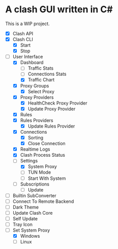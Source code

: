 ﻿# A clash GUI written in C# 
This is a WIP project.

- [x] Clash API
- [x] Clash CLI
  - [x] Start
  - [x] Stop
- [ ] User Interface
  - [x] Dashboard
    - [ ] Traffic Stats
    - [ ] Connections Stats
    - [x] Traffic Chart
  - [x] Proxy Groups
    - [x] Select Proxy
  - [x] Proxy Providers
      - [x] HealthCheck Proxy Provider
      - [x] Update Proxy Provider
  - [x] Rules
  - [x] Rules Providers
      - [x] Update Rules Provider
  - [x] Connections
    - [x] Sorting
    - [x] Close Connection
  - [x] Realtime Logs
  - [x] Clash Process Status
  - [ ] Settings
    - [x] System Proxy
    - [ ] TUN Mode
    - [ ] Start With System
  - [ ] Subscriptions
    - [ ] Update
- [ ] Builtin SubConverter
- [ ] Connect To Remote Backend
- [ ] Dark Theme
- [ ] Update Clash Core
- [ ] Self Update
- [ ] Tray Icon
- [ ] Set System Proxy
  - [x] Windows
  - [ ] Linux